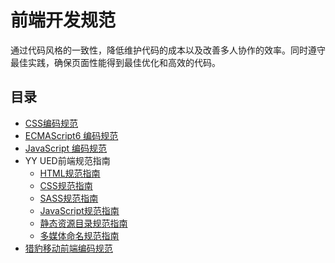 # 前端开发规范

通过代码风格的一致性，降低维护代码的成本以及改善多人协作的效率。同时遵守最佳实践，确保页面性能得到最佳优化和高效的代码。

## 目录
- [CSS编码规范](css-style-guide.md)
- [ECMAScript6 编码规范](es6-coding-style.md)
- [JavaScript 编码规范](javascript-style-guide.md)
- YY UED前端规范指南
    - [HTML规范指南](yy/html-guide.md)
    - [CSS规范指南](yy/css-guide.md)
    - [SASS规范指南](yy/sass-guide.md)
    - [JavaScript规范指南](yy/javascript-guide.md)
    - [静态资源目录规范指南](yy/directory-guide.md)  
    - [多媒体命名规范指南](yy/media-naming-guide.md)
- [猎豹移动前端编码规范](cmcm.md)
